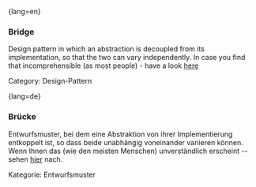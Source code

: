 {lang=en}
### Bridge

Design pattern in which an abstraction is decoupled from its implementation,
so that the two can vary independently. In case you find that incomprehensible
(as most people) - have a look
[here](http://www.cs.sjsu.edu/~pearce/modules/patterns/platform/bridge/index.htm)

Category: Design-Pattern


{lang=de}
### Brücke

Entwurfsmuster, bei dem eine Abstraktion von ihrer Implementierung
entkoppelt ist, so dass beide unabhängig voneinander variieren können.
Wenn Ihnen das (wie den meisten Menschen) unverständlich erscheint --
sehen
[hier](http://www.cs.sjsu.edu/~pearce/modules/patterns/platform/bridge/index.htm)
nach.

Kategorie: Entwurfsmuster
